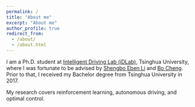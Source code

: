 ```yaml
---
permalink: /
title: "About me"
excerpt: "About me"
author_profile: true
redirect_from: 
  - /about/
  - /about.html
---
```


I am a Ph.D. student at [Intelligent Driving Lab (iDLab)](http://www.idlab-tsinghua.com/thulab/labweb/), Tsinghua University, where I was fortunate to be advised by [Shengbo Eben Li](http://www.svm.tsinghua.edu.cn/essay/80/1812.html) and [Bo Cheng](http://www.svm.tsinghua.edu.cn/essay/80/1799.html). Prior to that, I received my Bachelor degree from Tsinghua University in 2017.

My research covers reinforcement learning, autonomous driving, and optimal control.